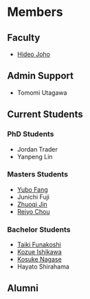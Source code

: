 # Members

## Faculty

* [Hideo Joho](https://docs.joholab.com/hideo/v/en/)

## Admin Support

* Tomomi Utagawa

## Current Students

### PhD Students

* Jordan Trader
* Yanpeng Lin

### Masters Students

* [Yubo Fang](https://docs.joholab.com/yubo/)
* Junichi Fuji
* [Zhuoqi Jin](https://docs.joholab.com/zhuoqi/)
* [Reiyo Chou](https://docs.joholab.com/reiyo/)

### Bachelor Students

* [Taiki Funakoshi](https://docs.joholab.com/taiki/)
* [Kozue Ishikawa](https://docs.joholab.com/kozue/)
* [Kosuke Nagase](https://docs.joholab.com/kosuke/)
* Hayato Shirahama

## Alumni

